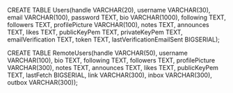 CREATE TABLE Users(handle VARCHAR(20), username VARCHAR(30), email VARCHAR(100), password TEXT, bio VARCHAR(1000), following TEXT, followers TEXT, profilePicture VARCHAR(100), notes TEXT, announces TEXT, likes TEXT, publicKeyPem TEXT, privateKeyPem TEXT, emailVerification TEXT, token TEXT, lastVerificationEmailSent BIGSERIAL);

CREATE TABLE RemoteUsers(handle VARCHAR(50), username VARCHAR(100), bio TEXT, following TEXT, followers TEXT, profilePicture VARCHAR(300), notes TEXT, announces TEXT, likes TEXT, publicKeyPem TEXT, lastFetch BIGSERIAL, link VARCHAR(300), inbox VARCHAR(300), outbox VARCHAR(300));